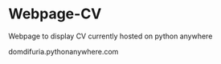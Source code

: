 # Webpage-CV
Webpage to display CV currently hosted on python anywhere

domdifuria.pythonanywhere.com
